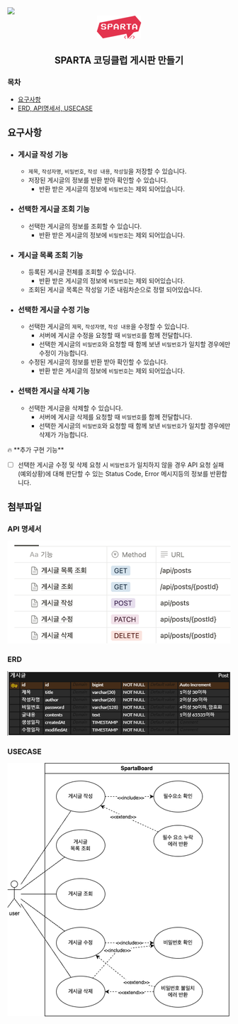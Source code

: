 <img src="https://capsule-render.vercel.app/api?type=waving&color=FFFF&height=200&section=header&text=&fontSize=25" />

<div align="center">
<img src="https://github.com/Junghwan1106/LevelByThree/blob/main/spartasvg%20(1).png?raw=true"/></a>
</div>
<div align="center">
<h2>SPARTA 코딩클럽 게시판 만들기</h2>
</div>

### 목차
- [요구사항](#요구사항)
- [ERD, API명세서, USECASE](#첨부파일)

## 요구사항
- ### 게시글 작성 기능
    - `제목`, `작성자명`, `비밀번호`, `작성 내용`, `작성일`을 저장할 수 있습니다.
    - 저장된 게시글의 정보를 반환 받아 확인할 수 있습니다.
        - 반환 받은 게시글의 정보에 `비밀번호`는 제외 되어있습니다.
- ### 선택한 게시글 조회 기능
    - 선택한 게시글의 정보를 조회할 수 있습니다.
        - 반환 받은 게시글의 정보에 `비밀번호`는 제외 되어있습니다.
- ### 게시글 목록 조회 기능
    - 등록된 게시글 전체를 조회할 수 있습니다.
        - 반환 받은 게시글의 정보에 `비밀번호`는 제외 되어있습니다.
    - 조회된 게시글 목록은 작성일 기준 내림차순으로 정렬 되어있습니다.
- ### 선택한 게시글 수정 기능
    - 선택한 게시글의 `제목`, `작성자명`, `작성 내용`을 수정할 수 있습니다.
        - 서버에 게시글 수정을 요청할 때 `비밀번호`를 함께 전달합니다.
        - 선택한 게시글의 `비밀번호`와 요청할 때 함께 보낸 `비밀번호`가 일치할 경우에만 수정이 가능합니다.
    - 수정된 게시글의 정보를 반환 받아 확인할 수 있습니다.
        - 반환 받은 게시글의 정보에 `비밀번호`는 제외 되어있습니다.
- ### 선택한 게시글 삭제 기능
    - 선택한 게시글을 삭제할 수 있습니다.
        - 서버에 게시글 삭제를 요청할 때 `비밀번호`를 함께 전달합니다.
        - 선택한 게시글의 `비밀번호`와 요청할 때 함께 보낸 `비밀번호`가 일치할 경우에만 삭제가 가능합니다.

<aside>
🔥 **추가 구현 기능**

</aside>

- [ ]  선택한 게시글 수정 및 삭제 요청 시 `비밀번호`가 일치하지 않을 경우 API 요청 실패(예외상황)에 대해 판단할 수 있는 Status Code, Error 메시지등의 정보를 반환합니다.

## 첨부파일 

### API 명세서
<img src="https://github.com/Junghwan1106/SpartaAnonymousBoard/blob/master/img/API.png?raw=true" />

### ERD
<img src="https://github.com/Junghwan1106/SpartaAnonymousBoard/blob/master/img/ERD.png?raw=true" />

### USECASE
<img src="https://github.com/Junghwan1106/SpartaAnonymousBoard/blob/master/img/USECASE.png?raw=true" />
